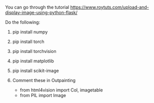 You can go through the tutorial https://www.roytuts.com/upload-and-display-image-using-python-flask/

Do the following:

1. pip install numpy

2. pip install torch

3. pip install torchvision

4. pip install matplotlib

5. pip install scikit-image

6. Comment these in Outpainting
    - from html4vision import Col, imagetable
    - from PIL import Image


